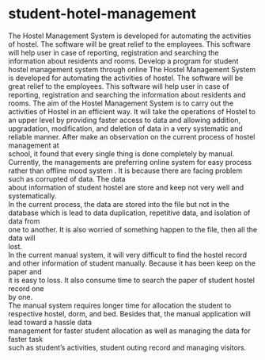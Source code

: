 # student-hotel-management
The Hostel Management System is developed for automating the activities of hostel. The software will be great relief to the employees. This software will help user in case of reporting, registration and searching the information about residents and rooms. 
Develop a program for student hostel management system through online 
The Hostel Management System is developed for automating the activities of hostel. The 
software will be great relief to the employees. This software will help user in case of 
reporting, registration and searching the information about residents and rooms. The aim 
of the Hostel Management System is to carry out the activities of Hostel in an efficient way. 
It will take the operations of Hostel to an upper level by providing faster access to data and 
allowing addition, upgradation, modification, and deletion of data in a very systematic and 
reliable manner. 
After make an observation on the current process of hostel management at  
school, it found that every single thing is done completely by manual.  
Currently, the managements are preferring online system for easy process rather than 
offline mood system . It is because there are facing problem such as corrupted of data. The 
data  
about information of student hostel are store and keep not very well and  
systematically.  
In the current process, the data are stored into the file but not in the  
database which is lead to data duplication, repetitive data, and isolation of data from  
one to another. It is also worried of something happen to the file, then all the data will  
lost.  
In the current manual system, it will very difficult to find the hostel record  
and other information of student manually. Because it has been keep on the paper and  
it is easy to loss. It also consume time to search the paper of student hostel record one  
by one.  
The manual system requires longer time for allocation the student to  
respective hostel, dorm, and bed. 
Besides that, the manual application will lead toward a hassle data  
management for faster student allocation as well as managing the data for faster task  
such as student’s activities, student outing record and managing visitors. 
